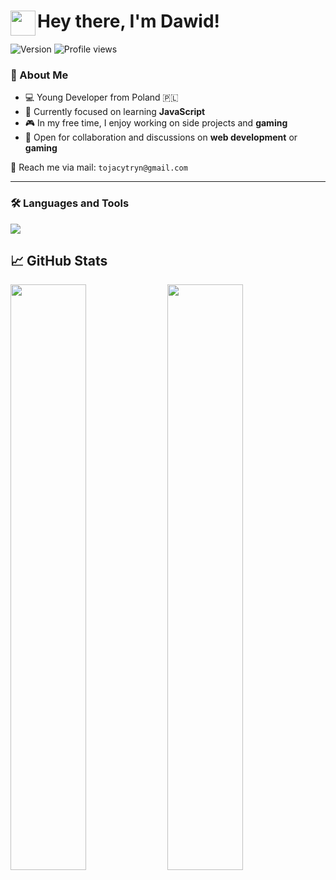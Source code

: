 # <img src="https://user-images.githubusercontent.com/39513876/112366216-8cfe7400-8cfe-11eb-8116-7d3dbae20e97.gif" width="40" align="left"/> Hey there, I'm Dawid!

<p align="left">
  <img src="https://img.shields.io/badge/Version-14.06.2025-informational" alt="Version" style="display: inline-block;" />
  <img src="https://komarev.com/ghpvc/?username=tojacytryn" alt="Profile views" style="display: inline-block;" />
</p>

### 📌 About Me

- 💻 Young Developer from Poland 🇵🇱  
- 🌱 Currently focused on learning **JavaScript**  
- 🎮 In my free time, I enjoy working on side projects and **gaming**  
- 💬 Open for collaboration and discussions on **web development** or **gaming**

📩 Reach me via mail: `tojacytryn@gmail.com`

---

### 🛠 Languages and Tools

<p align="left">
  <img src="https://skillicons.dev/icons?i=html,css,tailwind,js,nodejs,python,php,cpp,mysql,discordjs,git,github,vscode,notion,npm,pr,gmail,figma,windows,linux&perline=10" />
</p>


## 📈 GitHub Stats 

<div>
  <img src="https://github-readme-stats.vercel.app/api?username=tojacytryn&show_icons=true&theme=dark" style="width: 49%;" />
  <img src="https://github-readme-stats.vercel.app/api/top-langs/?username=tojacytryn&layout=compact&langs_count=8&theme=dark" style="width: 49%;" />
</div>
